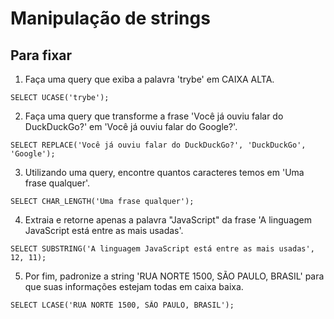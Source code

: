 # Manipulação de strings
## Para fixar

1. Faça uma query que exiba a palavra 'trybe' em CAIXA ALTA.
```
SELECT UCASE('trybe');
```
2. Faça uma query que transforme a frase 'Você já ouviu falar do DuckDuckGo?' em 'Você já ouviu falar do Google?'.
```
SELECT REPLACE('Você já ouviu falar do DuckDuckGo?', 'DuckDuckGo', 'Google');
```

3. Utilizando uma query, encontre quantos caracteres temos em 'Uma frase qualquer'.
```
SELECT CHAR_LENGTH('Uma frase qualquer');
```

4. Extraia e retorne apenas a palavra "JavaScript" da frase 'A linguagem JavaScript está entre as mais usadas'.
```
SELECT SUBSTRING('A linguagem JavaScript está entre as mais usadas', 12, 11);
```

5. Por fim, padronize a string 'RUA NORTE 1500, SÃO PAULO, BRASIL' para que suas informações estejam todas em caixa baixa.
```
SELECT LCASE('RUA NORTE 1500, SÃO PAULO, BRASIL');
```